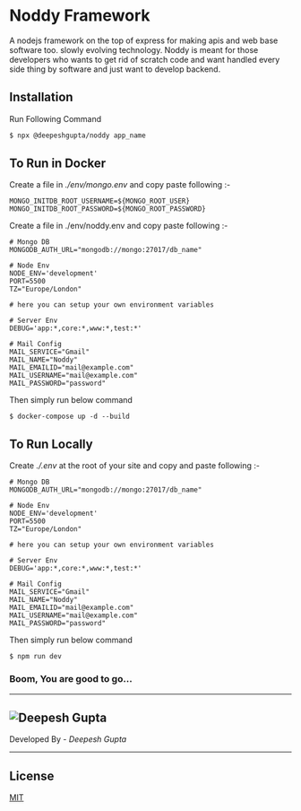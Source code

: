 # Noddy Framework

A nodejs framework on the top of express for making apis and web base software too. slowly evolving technology. Noddy is meant for those developers who wants to get rid of scratch code and want handled every side thing by software and just want to develop backend.


## Installation

Run Following Command

```bash
$ npx @deepeshgupta/noddy app_name
```

## To Run in Docker

Create a file in _./env/mongo.env_ and copy paste following :-

```
MONGO_INITDB_ROOT_USERNAME=${MONGO_ROOT_USER}
MONGO_INITDB_ROOT_PASSWORD=${MONGO_ROOT_PASSWORD}
```

Create a file in ./env/noddy.env and copy paste following :-

```
# Mongo DB
MONGODB_AUTH_URL="mongodb://mongo:27017/db_name"

# Node Env
NODE_ENV='development'
PORT=5500
TZ="Europe/London"

# here you can setup your own environment variables

# Server Env
DEBUG='app:*,core:*,www:*,test:*'

# Mail Config
MAIL_SERVICE="Gmail"
MAIL_NAME="Noddy"
MAIL_EMAILID="mail@example.com"
MAIL_USERNAME="mail@example.com"
MAIL_PASSWORD="password"

```

Then simply run below command

```node
$ docker-compose up -d --build
```

## To Run Locally

Create _./.env_ at the root of your site and copy and paste following :-

```
# Mongo DB
MONGODB_AUTH_URL="mongodb://mongo:27017/db_name"

# Node Env
NODE_ENV='development'
PORT=5500
TZ="Europe/London"

# here you can setup your own environment variables

# Server Env
DEBUG='app:*,core:*,www:*,test:*'

# Mail Config
MAIL_SERVICE="Gmail"
MAIL_NAME="Noddy"
MAIL_EMAILID="mail@example.com"
MAIL_USERNAME="mail@example.com"
MAIL_PASSWORD="password"
```

Then simply run below command

```node
$ npm run dev
```

### Boom, You are good to go...
___

![Deepesh Gupta](https://rewards.brave.com/vhq0pr1kd2jpv78gi1b802q8g330)
---
Developed By - _Deepesh Gupta_

---


## License

[MIT](https://choosealicense.com/licenses/mit/)

